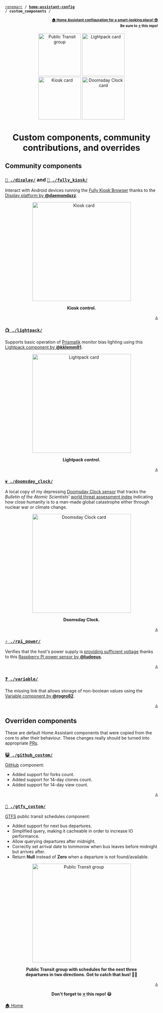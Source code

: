 <!-- Header -->
[link-profile]:https://github.com/renemarc
[link-repo]:https://github.com/renemarc/home-assistant-config

<a name="top"></a>
<code>[renemarc][link-profile] / **[home-assistant-config][link-repo]** / **custom_components** /</code>

<p align="right"><sub><strong><a href="https://github.com/renemarc/home-assistant-config">🏠 Home Assistant configuration for a smart-looking place! 😎</a><br>Be sure to <a href="#" title="star">⭐️</a> this repo!</strong></sub></p>

<!-- Hero -->
<figure>
    <div align="center">
        <a href="#-sensorgtfspy" title="GTFS"><img src="../www/screenshots/group-transit.png" alt="Public Transit group" width="140"></a>
        <a href="#-lightlightpackpy" title="Lightpack"><img src="../www/screenshots/card-lightpack.png" alt="Lightpack card" width="140"></a>
        <a href="#-display" title="Kiosk"><img src="../www/screenshots/card-kiosk.png" alt="Kiosk card" width="140"></a>
        <a href="#-sensordoomsday_clockpy" title="Doomsday Clock"><img src="../www/screenshots/card-doomsday.png" alt="Doomsday Clock card" width="140"></a>
    </div>
</figure>

<h1 align="center">Custom components, community contributions, and overrides</h1>

## Community components

### [`🎦 ./display/`](display) and [`🎦 ./fully_kiosk/`](fully_kiosk)

Interact with Android devices running the [Fully Kiosk Browser](https://www.ozerov.de/fully-kiosk-browser) thanks to the [Display platform by **@daemondazz**](https://github.com/daemondazz/homeassistant-displays).

<div align="center">
    <figure>
        <div>
            <img src="../www/screenshots/card-kiosk.png" alt="Kiosk card" title="Kiosk control" width="325">
        </div>
        <figcaption>
            <p><strong>Kiosk control.</strong></p>
        </figcaption>
    </figure>
</div>

<p align="right"><a href="#top" title="Back to top">🔝</a></p>

### [`📺 ./lightpack/`](lightpack)

Supports basic operation of [Prismatik](https://github.com/psieg/Lightpack) monitor bias lighting using this [Lightpack component by **@kklemm91**](https://github.com/kklemm91/Lightpack-HASS).

<div align="center">
    <figure>
        <div>
            <img src="../www/screenshots/card-lightpack.png" alt="Lightpack card" title="Lightpack control" width="325">
        </div>
        <figcaption>
            <p><strong>Lightpack control.</strong></p>
        </figcaption>
    </figure>
</div>

<p align="right"><a href="#top" title="Back to top">🔝</a></p>

### [`💀 ./doomsday_clock/`](doomsday_clock)

A local copy of my depressing [Doomsday Clock sensor](https://github.com/renemarc/home-assistant-doomsday-clock) that tracks the _Bulletin of the Atomic Scientists_' [world threat assessment index](https://thebulletin.org/doomsday-clock/) indicating how close humanity is to a man-made global catastrophe either through nuclear war or climate change.

<div align="center">
    <figure>
        <div>
            <img src="../www/screenshots/card-doomsday.png" alt="Doomsday Clock card" title="Doomsday Clock" width="325">
        </div>
        <figcaption>
            <p><strong>Doomsday Clock.</strong></p>
        </figcaption>
    </figure>
</div>

<p align="right"><a href="#top" title="Back to top">🔝</a></p>

### [`⚡ ./rpi_power/`](rpi_power)

Verifies that the host's power supply is [providing sufficient voltage](https://community.home-assistant.io/t/raspberry-pi-power-sensor-updated-2018-07-25/58155) thanks to this [Raspberry Pi power sensor by **@ludeeus**](https://github.com/custom-components/sensor.rpi_power).

<p align="right"><a href="#top" title="Back to top">🔝</a></p>

### [`❓ ./variable/`](variable)

The missing link that allows storage of non-boolean values using the [Variable component by **@rogro82**](https://github.com/rogro82/hass-variables).

<p align="right"><a href="#top" title="Back to top">🔝</a></p>

## Overriden components

These are default Home Assistant components that were copied from the core to alter their behaviour. These changes really should be turned into appropriate [PRs](https://github.com/home-assistant/home-assistant/pulls).

### [`😺 ./github_custom/`](github_custom)

[GitHub](https://www.home-assistant.io/integrations/github/) component:

- Added support for forks count.
- Added support for 14-day clones count.
- Added support for 14-day view count.

<p align="right"><a href="#top" title="Back to top">🔝</a></p>


### [`🚌 ./gtfs_custom/`](gtfs_custom)

[GTFS](https://www.home-assistant.io/integrations/gtfs/) public transit schedules component:

- Added support for next bus departures.
- Simplified query, making it cacheable in order to increase IO performance.
- Allow querying departures after midnight.
- Correctly set arrival date to tommorow when bus leaves before midnight but arrives after.
- Return **Null** instead of **Zero** when a departure is not found/available.

<div align="center">
    <figure>
        <div>
            <img src="../www/screenshots/group-transit.png" alt="Public Transit group" title="Public Transit" width="325">
        </div>
        <figcaption>
            <p><strong>Public Transit group with schedules for the next three departures in two directions. Got to catch that bus! 🚌🏃</strong></p>
        </figcaption>
    </figure>
</div>

<!-- Footer -->
<p align="right"><a href="#top" title="Back to top">🔝</a></p>

<p align="center"><strong>Don't forget to <a href="#" title="star">⭐️</a> this repo! 😃</strong></p>

[🏠 Home][link-repo]

